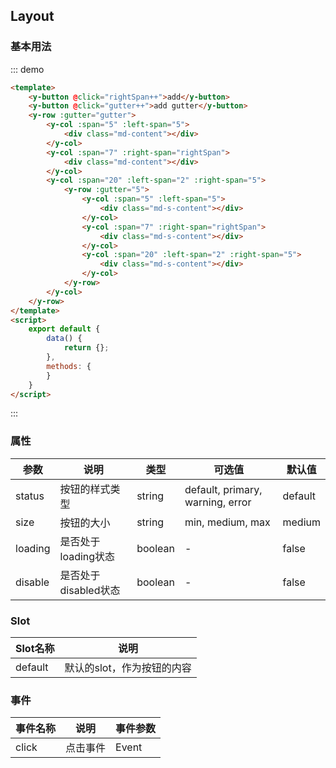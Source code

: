 <script>
    export default {
        data() {
            return {
                rightSpan: 3,
                gutter: 10
            };
        },
        methods: {
        }
    }
</script>
<style>
.md-box {
    margin-bottom: 20px;
}
.md-box:last-child {
    margin-bottom: 0px;
}
.md-content {
    height: 50px;
    border: 1px solid;
}
.md-s-content {
    height: 20px;
    border: 1px solid red;
}
</style>
## Layout

### 基本用法

::: demo
```html
<template>
    <y-button @click="rightSpan++">add</y-button>
    <y-button @click="gutter++">add gutter</y-button>
    <y-row :gutter="gutter">
        <y-col :span="5" :left-span="5">
            <div class="md-content"></div>
        </y-col>
        <y-col :span="7" :right-span="rightSpan">
            <div class="md-content"></div>
        </y-col>
        <y-col :span="20" :left-span="2" :right-span="5">
            <y-row :gutter="5">
                <y-col :span="5" :left-span="5">
                    <div class="md-s-content"></div>
                </y-col>
                <y-col :span="7" :right-span="rightSpan">
                    <div class="md-s-content"></div>
                </y-col>
                <y-col :span="20" :left-span="2" :right-span="5">
                    <div class="md-s-content"></div>
                </y-col>
            </y-row>
        </y-col>
    </y-row>
</template>
<script>
    export default {
        data() {
            return {};
        },
        methods: {
        }
    }
</script>
```
:::

### 属性

| 参数      | 说明                             | 类型      | 可选值       | 默认值 |
| -------- | -------------------------------- | -------- | ----------- | ----- |
| status   | 按钮的样式类型 | string    | default, primary, warning, error | default |
| size     | 按钮的大小                        | string   | min, medium, max | medium |
| loading  | 是否处于loading状态    | boolean   | -           | false |
| disable | 是否处于disabled状态   | boolean   | -           | false |

### Slot

| Slot名称  | 说明                             |
| -------- | -------------------------------- |
| default  | 默认的slot，作为按钮的内容 |

### 事件

| 事件名称  | 说明                              | 事件参数  |
| -------- | -------------------------------- | -------- |
| click    | 点击事件 | Event |
